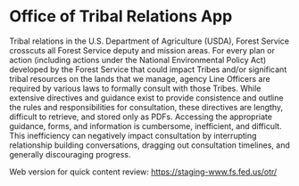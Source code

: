 # Office of Tribal Relations App
Tribal relations in the U.S. Department of Agriculture (USDA), Forest Service crosscuts all Forest Service deputy and mission areas. For every plan or action (including actions under the National Environmental Policy Act) developed by the Forest Service that could impact Tribes and/or significant tribal resources on the lands that we manage, agency Line Officers are required by various laws to formally consult with those Tribes. While extensive directives and guidance exist to provide consistence and outline the rules and responsibilities for consultation, these directives are lengthy, difficult to retrieve, and stored only as PDFs. Accessing the appropriate guidance, forms, and information is cumbersome, inefficient, and difficult.  This inefficiency can negatively impact consultation by interrupting relationship building conversations, dragging out consultation timelines, and generally discouraging progress.  	

Web version for quick content review: https://staging-www.fs.fed.us/otr/
